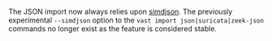 The JSON import now always relies upon [simdjson](https://simdjson.org). The
previously experimental `--simdjson` option to the `vast import
json|suricata|zeek-json` commands no longer exist as the feature is considered
stable.
